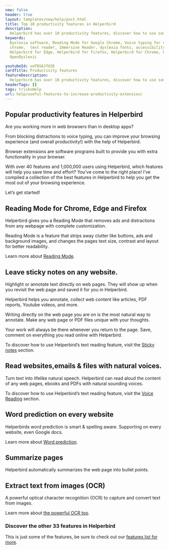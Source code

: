 ```yaml
---
new: false
header: true
layout: templates/new/help/post.html
title: Top 10 productivity features in Helperbird
description:
  Helperbird has over 10 productivity features, discover how to use some of the popular ones.
keywords:
  Dyslexia software, Reading Mode for Google Chrome, Voice typing for chrome, Text to speech for
  chrome,  text reader, Immersive Reader, dyslexia fonts, accessibility software, dyslexia software,
  Helperbird for Edge, Helperbird for Firefox, Helperbird for Chrome, Opendyslexic for Chrome,
  OpenDyslexic

youtubeId: vwT8SAJfU3E
cardTitle: Productivity features
featureDescription:
  Helperbird has over 10 productivity features, discover how to use some of the popular ones.
headerTags: []
tags: tricksHelp
url: help/useful-features-to-increase-productivity-extension/
---
```


## Popular productivity features in Helperbird

Are you working more in web browsers than in desktop apps?

From blocking distractions to voice typing, you can improve your browsing experience (and overall
productivity!) with the help of Helperbird.

Browser extensions are software programs built to provide you with extra functionality in your
browser.

With over 40 features and 1,000,000 users using Helperbird, which features will help you save time
and effort? You’ve come to the right place! I’ve compiled a collection of the best features in
Helperbird to help you get the most out of your browsing experience.

Let’s get started!

## Reading Mode for Chrome, Edge and Firefox

Helperbird gives you a Reading Mode that removes ads and distractions from any webpage with complete
customization.

Reading Mode is a feature that strips away clutter like buttons, ads and background images, and
changes the pages text size, contrast and layout for better readability.

Learn more about [Reading Mode](/features/reading-mode-for-chrome-and-firefox/).

## Leave sticky notes on any website.

Highlight or annotate text directly on web pages. They will show up when you revisit the web page
and saved it for you in Helperbird.

Helperbird helps you annotate, collect web content like articles, PDF reports, Youtube videos, and
more.

Writing directly on the web page you are on is the most natural way to annotate. Make any web page
or PDF files unique with your thoughts.

Your work will always be there whenever you return to the page. Save, comment on everything you read
online with Helperbird.

To discover how to use Helperbird’s text reading feature, visit the
[Sticky notes](/help/how-to-annotate-any-website-with-sticky-notes/) section.

## Read websites,emails & files with natural voices.

Turn text into lifelike natural speech. Helperbird can read aloud the content of any web pages,
ebooks and PDFs with natural sounding voices.

To discover how to use Helperbird’s text reading feature, visit the
[Voice Reading](/help/how-to-use-text-to-speech-on-any-website/) section.

## Word prediction on every website

Helperbirds word prediction is smart & spelling aware. Supporting on every website, even Google
docs.

Learn more about [Word prediction](/help/how-to-use-word-prediction-on-any-website-or-google-docs/).

## Summarize pages

Helperbird automatically summarizes the web page into bullet points.

## Extract text from images (OCR)

A powerful optical character recognition (OCR) to capture and convert text from images.

Learn more about [the powerful OCR too](/help/how-to-extract-text-from-any-image-pdf-or-website/).

### Discover the other 33 features in Helperbird

This is just some of the features, be sure to check out our [features list for more](/features/).

